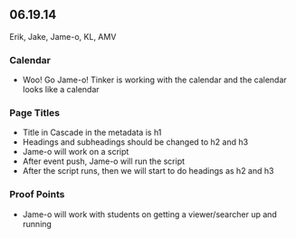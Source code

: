 ## 06.19.14
Erik, Jake, Jame-o, KL, AMV

### Calendar
* Woo! Go Jame-o! Tinker is working with the calendar and the calendar looks like a calendar

### Page Titles
* Title in Cascade in the metadata is h1
* Headings and subheadings should be changed to h2 and h3
* Jame-o will work on a script
* After event push, Jame-o will run the script
* After the script runs, then we will start to do headings as h2 and h3

### Proof Points
* Jame-o will work with students on getting a viewer/searcher up and running
